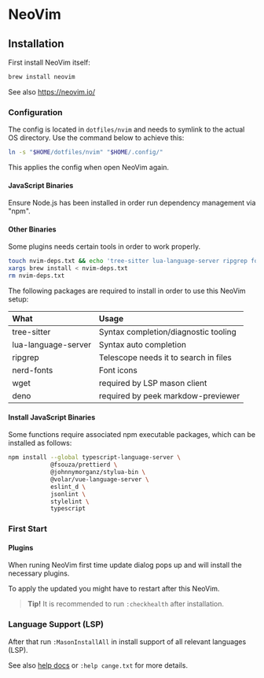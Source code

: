 # NeoVim

## Installation

First install NeoVim itself:

```sh
brew install neovim
```

See also <https://neovim.io/>

### Configuration

The config is located in `dotfiles/nvim` and needs to symlink to the actual
OS directory.
Use the command below to achieve this:

```sh
ln -s "$HOME/dotfiles/nvim" "$HOME/.config/"
```

This applies the config when open NeoVim again.

#### JavaScript Binaries

Ensure Node.js has been installed in order run dependency management via
"npm".

#### Other Binaries

Some plugins needs certain tools in order to work properly.

```sh
touch nvim-deps.txt && echo 'tree-sitter lua-language-server ripgrep font-fira-code-nerd-font wget deno' >> nvim-deps.txt
xargs brew install < nvim-deps.txt
rm nvim-deps.txt
```

The following packages are required to install in order to use this NeoVim
setup:

| What                | Usage                                 |
| :------------------ | :------------------------------------ |
| tree-sitter         | Syntax completion/diagnostic tooling  |
| lua-language-server | Syntax auto completion                |
| ripgrep             | Telescope needs it to search in files |
| nerd-fonts          | Font icons                            |
| wget                | required by LSP mason client          |
| deno                | required by peek markdow-previewer    |

#### Install JavaScript Binaries

Some functions require associated npm executable packages, which can be
installed as follows:

```sh
npm install --global typescript-language-server \
            @fsouza/prettierd \
            @johnnymorganz/stylua-bin \
            @volar/vue-language-server \
            eslint_d \
            jsonlint \
            stylelint \
            typescript
```

### First Start

#### Plugins

When runing NeoVim first time update dialog pops up and will install the
necessary plugins.

To apply the updated you might have to restart after this NeoVim.

> **Tip!** It is recommended to run `:checkhealth` after installation.

### Language Support (LSP)

After that run `:MasonInstallAll` in install support of all relevant languages
(LSP).

See also [help docs](./doc/cange.txt) or `:help cange.txt` for more details.
